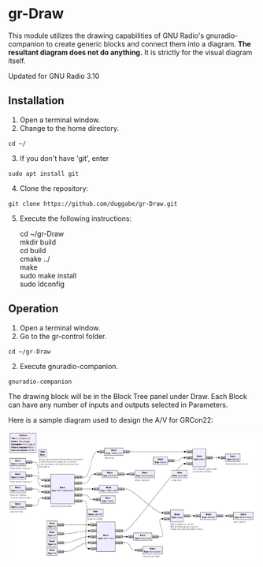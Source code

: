 # gr-Draw
This module utilizes the drawing capabilities of GNU Radio's gnuradio-companion to create generic blocks and connect them into a diagram. **The resultant diagram does not do anything.** It is strictly for the visual diagram itself.

Updated for GNU Radio 3.10

## Installation

1. Open a terminal window.
2. Change to the home directory.  
```
cd ~/  
```
3. If you don't have 'git', enter  
```
sudo apt install git  
```
4. Clone the repository:  
```
git clone https://github.com/duggabe/gr-Draw.git
```
5. Execute the following instructions:  

    cd ~/gr-Draw  
    mkdir build  
    cd build  
    cmake ../  
    make  
    sudo make install  
    sudo ldconfig  

## Operation

1. Open a terminal window.
2. Go to the gr-control folder.  
```
cd ~/gr-Draw
```
2. Execute gnuradio-companion.  
```
gnuradio-companion
```

The drawing block will be in the Block Tree panel under Draw. Each Block can have any number of inputs and outputs selected in Parameters.

Here is a sample diagram used to design the A/V for GRCon22:

<img src="./A_V_diagram_22.png" width="562" height="262">






